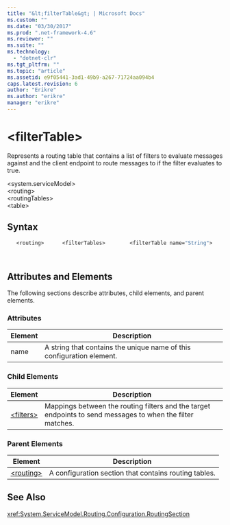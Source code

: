 ```yaml
---
title: "&lt;filterTable&gt; | Microsoft Docs"
ms.custom: ""
ms.date: "03/30/2017"
ms.prod: ".net-framework-4.6"
ms.reviewer: ""
ms.suite: ""
ms.technology: 
  - "dotnet-clr"
ms.tgt_pltfrm: ""
ms.topic: "article"
ms.assetid: e9f05441-3ad1-49b9-a267-71724aa094b4
caps.latest.revision: 6
author: "Erikre"
ms.author: "erikre"
manager: "erikre"
---
```

# &lt;filterTable&gt;
Represents a routing table that contains a list of filters to evaluate messages against and the client endpoint to route messages to if the filter evaluates to true.  
  
 \<system.serviceModel>  
\<routing>  
\<routingTables>  
\<table>  
  
## Syntax  
  
```vb  
   <routing>      <filterTables>        <filterTable name="String">          <entries>            <add backupList=”String”                 endpointName="String"                  filterName="String"                  priority="Integer" />          </entries>        </table>      </routingTables></routing>  
```  
  
```csharp  
  
```  
  
## Attributes and Elements  
 The following sections describe attributes, child elements, and parent elements.  
  
### Attributes  
  
|Element|Description|  
|-------------|-----------------|  
|name|A string that contains the unique name of this configuration element.|  
  
### Child Elements  
  
|Element|Description|  
|-------------|-----------------|  
|[\<filters>](../../../../../docs/framework/configure-apps/file-schema/wcf/filters-of-routing.md)|Mappings between the routing filters and the target endpoints to send messages to when the filter matches.|  
  
### Parent Elements  
  
|Element|Description|  
|-------------|-----------------|  
|[\<routing>](../../../../../docs/framework/configure-apps/file-schema/wcf/routing.md)|A configuration section that contains routing tables.|  
  
## See Also  
 <xref:System.ServiceModel.Routing.Configuration.RoutingSection> 